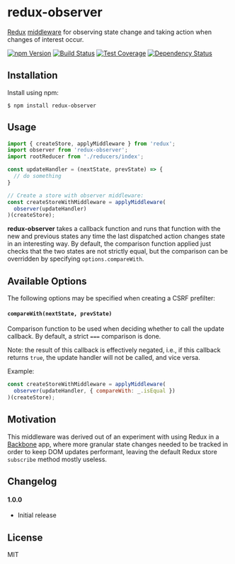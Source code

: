# redux-observer

[Redux][redux] [middleware][redux-middleware] for observing state change and
taking action when changes of interest occur.

[![npm Version][npm-badge]][npm]
[![Build Status][build-badge]][build-status]
[![Test Coverage][coverage-badge]][coverage-result]
[![Dependency Status][dep-badge]][dep-status]

## Installation

Install using npm:

    $ npm install redux-observer

## Usage

```js
import { createStore, applyMiddleware } from 'redux';
import observer from 'redux-observer';
import rootReducer from './reducers/index';

const updateHandler = (nextState, prevState) => {
  // do something
}

// Create a store with observer middleware:
const createStoreWithMiddleware = applyMiddleware(
  observer(updateHandler)
)(createStore);
```

__redux-observer__ takes a callback function and runs that function with the
new and previous states any time the last dispatched action changes state in
an interesting way. By default, the comparison function applied just checks
that the two states are not strictly equal, but the comparison can be
overridden by specifying `options.compareWith`.

## Available Options

The following options may be specified when creating a CSRF prefilter:

#### `compareWith(nextState, prevState)`

Comparison function to be used when deciding whether to call the update
callback. By default, a strict `===` comparison is done.

Note: the result of this callback is effectively negated, i.e., if this
callback returns `true`, the update handler will not be called, and vice
versa.

Example:

```js
const createStoreWithMiddleware = applyMiddleware(
  observer(updateHandler, { compareWith: _.isEqual })
)(createStore);
```

## Motivation

This middleware was derived out of an experiment with using Redux in a
[Backbone][backbone] app, where more granular state changes needed to be
tracked in order to keep DOM updates performant, leaving the default Redux
store `subscribe` method mostly useless.

## Changelog

#### 1.0.0
- Initial release

## License

MIT

[build-badge]: https://img.shields.io/travis/jimf/redux-observer/master.svg?style=flat-square
[build-status]: https://travis-ci.org/jimf/redux-observer
[npm-badge]: https://img.shields.io/npm/v/redux-observer.svg?style=flat-square
[npm]: https://www.npmjs.org/package/redux-observer
[coverage-badge]: https://img.shields.io/coveralls/jimf/redux-observer.svg?style=flat-square
[coverage-result]: https://coveralls.io/r/jimf/redux-observer
[dep-badge]: https://img.shields.io/david/jimf/redux-observer.svg?style=flat-square
[dep-status]: https://david-dm.org/jimf/redux-observer
[redux]: http://redux.js.org/
[redux-middleware]: http://rackt.org/redux/docs/advanced/Middleware.html
[backbone]: http://backbonejs.org/
